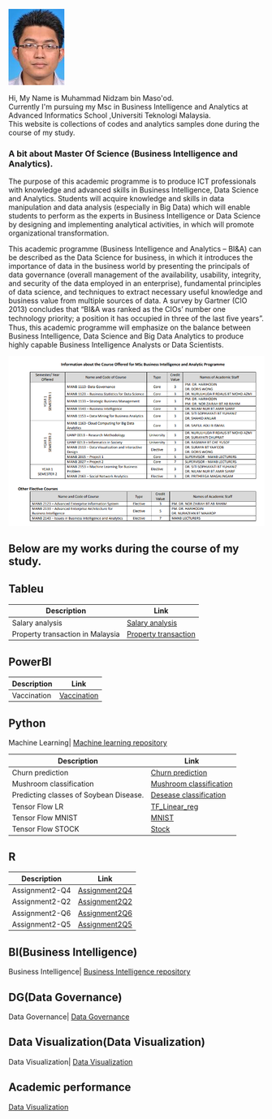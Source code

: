 ![Image of Yaktocat](https://github.com/Nidzam81/Data-analytics/blob/master/nidzam.jpg)
   
Hi, My Name is Muhammad Nidzam bin Maso'od.  
Currently I'm pursuing my Msc in Business Intelligence and Analytics at Advanced Informatics School ,Universiti Teknologi Malaysia.  
This website is collections of codes and analytics samples done during the course of my study.  

### A bit about Master Of Science (Business Intelligence and Analytics).
The purpose of this academic programme is to produce ICT professionals with knowledge and advanced skills in Business Intelligence, Data Science and Analytics. Students will acquire knowledge and skills in data manipulation and data analysis (especially in Big Data) which will enable students to perform as the experts in Business Intelligence or Data Science by designing and implementing analytical activities, in which will promote organizational transformation.  

This academic programme (Business Intelligence and Analytics – BI&A) can be described as the Data Science for business, in which it introduces the importance of data in the business world by presenting the principals of data governance (overall management of the availability, usability, integrity, and security of the data employed in an enterprise), fundamental principles of data science, and techniques to extract necessary useful knowledge and business value from multiple sources of data. A survey by Gartner (CIO 2013) concludes that “BI&A was ranked as the CIOs’ number one technology priority; a position it has occupied in three of the last ﬁve years”. Thus, this academic programme will emphasize on the balance between Business Intelligence, Data Science and Big Data Analytics to produce highly capable Business Intelligence Analysts or Data Scientists.  
  
  
<p align="center"> 
<img src="https://github.com/Nidzam81/Data-analytics/blob/master/Program%20structure.PNG">
</p>  

## Below are my works during the course of my study.  
  
## Tableu  
  
  
Description | Link
------------ | -------------
Salary analysis| [Salary analysis](https://public.tableau.com/profile/muhammad.nidzam#!/vizhome/Salaryanalysis_1/Story1)  
Property transaction in Malaysia| [Property transaction](https://public.tableau.com/profile/muhammad.nidzam#!/vizhome/Project2_49/Story1)  
  
## PowerBI
Description | Link
------------ | -------------
Vaccination| [Vaccination](https://app.powerbi.com/view?r=eyJrIjoiNTdlZjAwYmMtNzYyMS00NGUwLWJiY2MtMTZjMzczNTVmZThiIiwidCI6IjEwNWIyMDYxLWI2NjktNGIzMS05MmFjLTI0ZDMwNGQxOTVkYyIsImMiOjZ9)

## Python

Machine Learning| [Machine learning repository](https://github.com/Nidzam81/Machine-learning)

Description | Link
------------ | -------------
Churn prediction| [Churn prediction](https://github.com/Nidzam81/Machine-learning/blob/master/Final%20project.ipynb)
Mushroom classification| [Mushroom classification](https://github.com/Nidzam81/Machine-learning/blob/master/Mushroom%20classification-Final.ipynb)
Predicting classes of Soybean Disease.| [Desease classification](https://github.com/Nidzam81/Machine-learning/blob/master/Predicting%20classes%20of%20Soybean%20Disease.ipynb)
Tensor Flow LR | [TF_Linear_reg](https://github.com/Nidzam81/Machine-learning/blob/master/Tensor%20Flow/TF_Linear_reg.ipynb)
Tensor Flow MNIST | [MNIST](https://github.com/Nidzam81/Machine-learning/blob/master/Tensor%20Flow/TF_knn.ipynb)
Tensor Flow STOCK | [Stock](https://github.com/Nidzam81/Machine-learning/blob/master/Tensor%20Flow/TF_stock_1m.ipynb)

## R

Description | Link
------------ | -------------
Assignment2-Q4 | [Assignment2Q4](https://rpubs.com/ijam1301/Assignment_2_Regression_Q4)
Assignment2-Q2 | [Assignment2Q2](https://rpubs.com/ijam1301/Assignment2_Regression_Q2)
Assignment2-Q6 | [Assignment2Q6](https://rpubs.com/ijam1301/Assignment_2_Q6)
Assignment2-Q5 | [Assignment2Q5](https://rpubs.com/ijam1301/Assignment_2_Q5)

## BI(Business Intelligence)

Business Intelligence| [Business Intelligence repository](https://github.com/Nidzam81/Data-analytics/tree/master/BI)

## DG(Data Governance)

Data Governance| [Data Governance](https://github.com/Nidzam81/Data-analytics/tree/master/Data%20Governance)

## Data Visualization(Data Visualization)

Data Visualization| [Data Visualization](https://github.com/Nidzam81/Data-analytics/tree/master/Data%20visualization)

## Academic performance

[Data Visualization](https://github.com/Nidzam81/Data-analytics/tree/master/Data%20visualization)
